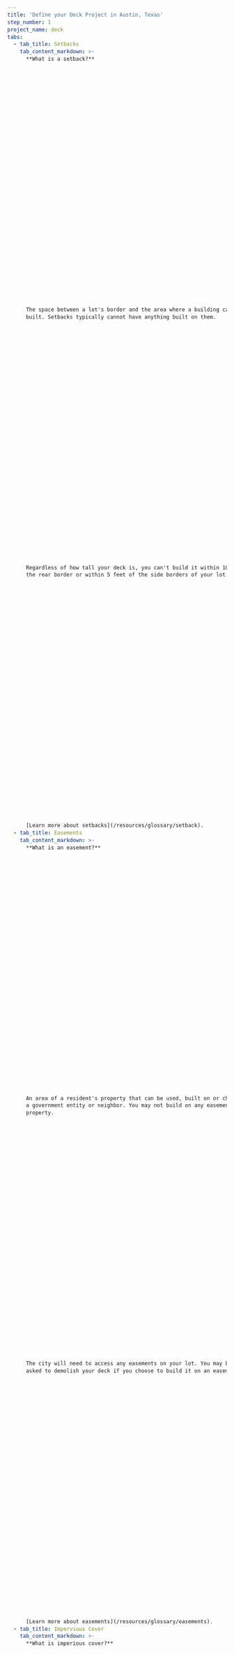 ```yaml
---
title: 'Define your Deck Project in Austin, Texas'
step_number: 1
project_name: deck
tabs:
  - tab_title: Setbacks
    tab_content_markdown: >-
      **What is a setback?**

































      The space between a lot's border and the area where a building can be
      built. Setbacks typically cannot have anything built on them.

































      Regardless of how tall your deck is, you can't build it within 10 feet of
      the rear border or within 5 feet of the side borders of your lot.

































      [Learn more about setbacks](/resources/glossary/setback).
  - tab_title: Easements
    tab_content_markdown: >-
      **What is an easement?**

































      An area of a resident's property that can be used, built on or changed by
      a government entity or neighbor. You may not build on any easements on your
      property.

































      The city will need to access any easements on your lot. You may be fined or
      asked to demolish your deck if you choose to build it on an easement.

































      [Learn more about easements](/resources/glossary/easements).
  - tab_title: Impervious Cover
    tab_content_markdown: >-
      **What is imperious cover?**

































      Rooftops, driveways, parking lots, and other man-made or stone surfaces
      that keep water from being absorbed into the ground.

































      Impervious cover restrictions are put in place to prevent flooding during
      and after heavy rains. If your deck is uncovered, has spaces between the
      planks, and is located over a permeable surface like grass, then only half
      of the deck’s surface area will affect the total amount of impervious cover
      on your property. If you are covering your deck or there won’t be spaces
      between the planks, then 100% of the deck’s surface area will count towards
      the amount of impervious cover on your property. A reviewer can help you
      change your deck design if you max out your impervious cover.

































      [Learn more about impervious cover](/resources/glossary/impervious-cover).
---
```



Before you start building your deck or apply for a permit(s), it’s important to describe what your project is, figure out if you need any permits, and collect the information you need for your consultation and application. You can start by making sure your definition of your project is the same as the City of Austin’s definition.

---

## What is a deck?

A deck is a platform-like structure without walls, often made of planks, that no one will be living on and is typically used for lounging or gathering.

[If this doesn't sound like your project, check out the General Process page](/projects/general-process).

---

## Requirements for all decks

Whether your project needs a permit or not, there are still zoning regulations you must follow to make sure your deck follows the City of Austin’s code. You can find out if you need a permit after you make sure your deck doesn't break any of the code regulations described below.

![](/assets/img/diagrams/easement-setback-impervious-cover.svg)

{% include tabs.html %}

---

## Do I need a permit?

### Building Permits

Your deck requires a building permit if it will be or have any of the following:

* Be attached to your home,
* Be over 200 square feet (more than 20 feet x 10 feet),
* Be more than 30 inches above ground,
* Have plumbing,
* Have electric,
* Or be built in a floodplain. To find out if you're in a floodplain, enter your address at [austintexas.gov/floodpro](http://austintexas.gov/floodpro/). If your Flood Zone says “Flood Zone: X,” then you do not live in a floodplain.

> ###### [What is a floodplain?](/residential-toolkit/glossary/floodplain)
>
> {% include glossary-definition.html term="floodplain" %}

### Electric Permits

Having electricity on your deck requires getting an electric permit.

* If you want to run a line of electricity to your deck for an outlet or fan, you will need to get a stand-alone electric permit in person from the&nbsp;[Service Center](/contact/#service-contact) at One Texas Center.
* Only a registered electrician can get a permit if the electricity on your deck requires making changes to the main electrical meter.
* If your deck requires a building permit, the City will automatically include the electric permit with your building permit.

### Tree Permits

Measure the diameters of any trees on your property. You can calculate the diameter of a tree by taking a measurement of the trunk at 4.5 feet from the ground. Not all trees grow straight up from the ground. Some grow on a slope, others lean to one side, and some branch out near the ground. If these sound like one of your trees, [use this diagram to](https://www.austintexas.gov/sites/default/files/files/Planning/City_Arborist/Tree_Measurement_Diagram.pdf) help you take an accurate measurement.

Any trees that measure 19 inches or more in diameter are protected and require getting a [Tree Ordinance Review Application](/assets/applications-and-forms/tree_permit.pdf) before you start construction. You will also need to pay an additional fee.

You will not be able to remove trees that are 19 inches or more in diameter and also considered heritage trees.

Learn more about [protected trees and their construction requirements](/residential-toolkit/building-near-a-tree/).

### Water Permits

You need a water permit for water and wastewater, or drainage services.

Residential customers adding water meters that are one inch in diameter or smaller are required to apply for a water/wastewater residential tap application.

Residential customers adding water meters larger than one inch in diameter need to submit a water meter upgrade package to Austin Water’s Taps Plan Review Team.

<br>Please contact Austin Water’s Taps Office by calling 512-972-0000 or email TAPappointments@austintexas.gov to schedule an appointment.

---

## Getting a building permit

Getting a permit proves that changes on your property follow the City of Austin’s rules or are “up to code.” Building permits guarantee that any changes you make are safe for you, guests, and neighbors. You will follow the same process for submitting a permit application for covered or uncovered decks.

### How much do building permits cost?

Building permits for decks start at $584.48 and go up depending on the your specific needs. This cost includes the plan review, the actual permit, inspections, and any additional fees.

There will be additional fees if your project requires a trade permit like an electrical or plumbing permit, or if you are building near a tree. Your reviewer will explain any additional costs during your consultation.

### Make sure you can get a permit

You may not be able to get a new permit right away if your property currently has an [open or expired permit](/residential-toolkit/can-i-get-a-permit/). You may also be unable to get a permit if you have already reached the maximum amount of impervious coverage on your property. If this happens, reconsider your deck materials or design.

---

## You may need to hire a licensed professional

Depending on the specific plans for your deck, you may need to hire a licensed professional such as an engineer, architect or surveyor to help you complete certain parts of the application.

You can find out which parts of your application may need to be prepared by a licensed professional by reading the Apply section or by asking the reviewer during a consultation.

### What if I want to hire a contractor?

Contractors are required to get permits for their work. They are responsible for getting any necessary permits as long as they have your written authorization. If you want to hire a contractor, make sure they have a license and can get the project done properly.

Check out [our tips for selecting a contractor](http://www.austintexas.gov/page/how-select-contractor).

---

## You may need a consultation to determine your deck requirements

It is possible to prepare your permit application without consulting with a reviewer. However, many residents prefer to come in for a free 20 minute consultation with a reviewer before applying for a permit. During this consultation, the reviewer will be able to:

* Give you personalized property information that will help you fill out your application. Depending on what you learn during your consultation, you may not be able to build your deck as you originally planned.
* Give you a list of documents you need to prepare for your application based on your specific project.
* Explain the steps you need to follow to apply for a deck permit.
